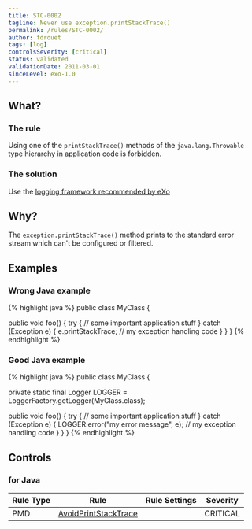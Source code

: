 ```yaml
---
title: STC-0002
tagline: Never use exception.printStackTrace()
permalink: /rules/STC-0002/
author: fdrouet
tags: [log]
controlsSeverity: [critical]
status: validated
validationDate: 2011-03-01
sinceLevel: exo-1.0
---
```


<a name="what"></a>
## What?

### <i class="fa fa-info-circle"></i> The rule

Using one of the `printStackTrace()` methods of the `java.lang.Throwable` type hierarchy in application code is forbidden.

### <i class="fa fa-lightbulb-o"></i> The solution

Use the [logging framework recommended by eXo](/rules/STC-0009/)

<a name="why"></a>
## Why?

The `exception.printStackTrace()` method prints to the standard error stream which can't be configured or filtered.

<a name="examples"></a>
## Examples

<div class="panel panel-danger">
  <div class="panel-heading">
    <h3 class="panel-title"><i class="fa fa-thumbs-down pull-right"></i> Wrong Java example</h3>
  </div>
  <div class="panel-body">

{% highlight java %}
public class MyClass {

  public void foo() {
    try {
      // some important application stuff
    } catch (Exception e) {
      e.printStackTrace;
      // my exception handling code
    }
  }
}
{% endhighlight %}

  </div>
</div>


<div class="panel panel-success">
  <div class="panel-heading">
    <h3 class="panel-title"><i class="fa fa-thumbs-up pull-right"></i> Good Java example</h3>
  </div>
  <div class="panel-body">

{% highlight java %}
public class MyClass {

  private static final Logger LOGGER = LoggerFactory.getLogger(MyClass.class);

  public void foo() {
    try {
      // some important application stuff
    } catch (Exception e) {
      LOGGER.error("my error message", e);
      // my exception handling code
    }
  }
}
{% endhighlight %}

  </div>
</div>


<a name="controls"></a>
## <i class="fa fa-shield"></i> Controls

### for Java

<div class="table-responsive">
  <table class="table">
    <thead>
      <tr>
        <th>Rule Type</th>
        <th>Rule</th>
        <th>Rule Settings</th>
        <th>Severity</th>
      </tr>
    </thead>
    <tbody>
    <tr>
      <td>PMD</td>
      <td><a href="http://pmd.sourceforge.net/rules/logging-java.html#AvoidPrintStackTrace">AvoidPrintStackTrace</a></td>
       <td>
       </td>
       <td>CRITICAL</td>
     </tr>
   </tbody>
  </table>
</div>
